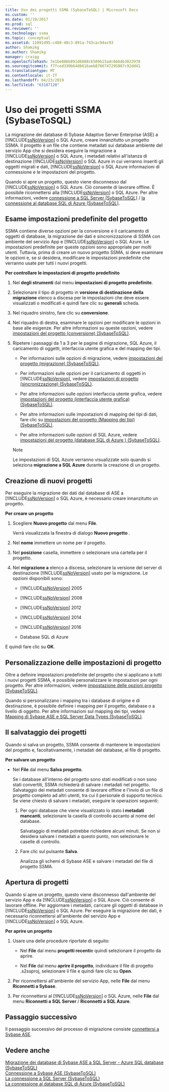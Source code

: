```yaml
---
title: Uso dei progetti SSMA (SybaseToSQL) | Microsoft Docs
ms.custom: ''
ms.date: 01/19/2017
ms.prod: sql
ms.reviewer: ''
ms.technology: ssma
ms.topic: conceptual
ms.assetid: 11091d95-c488-48c3-891a-743cac94ac93
author: Shamikg
ms.author: Shamikg
manager: craigg
ms.openlocfilehash: 7e1be086b891d6888c6509b15adc6664b3022978
ms.sourcegitcommit: f7fced330b64d6616aeb8766747295807c92dd41
ms.translationtype: MT
ms.contentlocale: it-IT
ms.lasthandoff: 04/23/2019
ms.locfileid: "63187120"
---
```

# <a name="working-with-ssma-projects-sybasetosql"></a>Uso dei progetti SSMA (SybaseToSQL)
La migrazione dei database di Sybase Adaptive Server Enterprise (ASE) a [!INCLUDE[ssNoVersion](../../includes/ssnoversion-md.md)] o SQL Azure, creare innanzitutto un progetto SSMA. Il progetto è un file che contiene metadati sui database ambiente del servizio App che si desidera eseguire la migrazione a [!INCLUDE[ssNoVersion](../../includes/ssnoversion-md.md)] o SQL Azure, i metadati relativi all'istanza di destinazione [!INCLUDE[ssNoVersion](../../includes/ssnoversion-md.md)] o SQL Azure in cui verranno inseriti gli oggetti migrati e dati, [!INCLUDE[ssNoVersion](../../includes/ssnoversion-md.md)] o SQL Azure informazioni di connessione e le impostazioni del progetto.  
  
Quando si apre un progetto, questo viene disconnesso dal [!INCLUDE[ssNoVersion](../../includes/ssnoversion-md.md)] o SQL Azure. Ciò consente di lavorare offline. È possibile riconnettersi alla [!INCLUDE[ssNoVersion](../../includes/ssnoversion-md.md)] o SQL Azure. Per altre informazioni, vedere [connessione a SQL Server &#40;SybaseToSQL&#41;](../../ssma/sybase/connecting-to-sql-server-sybasetosql.md) / [la connessione al database SQL di Azure &#40;SybaseToSQL&#41;](../../ssma/sybase/connecting-to-azure-sql-db-sybasetosql.md).  
  
## <a name="reviewing-default-project-settings"></a>Esame impostazioni predefinite del progetto  
SSMA contiene diverse opzioni per la conversione e il caricamento di oggetti di database, la migrazione dei dati e sincronizzazione di SSMA con ambiente del servizio App e [!INCLUDE[ssNoVersion](../../includes/ssnoversion-md.md)] o SQL Azure. Le impostazioni predefinite per queste opzioni sono appropriate per molti utenti. Tuttavia, prima di creare un nuovo progetto SSMA, si deve esaminare le opzioni e, se si desidera, modificare le impostazioni predefinite che verranno usate per tutti i nuovi progetti.  
  
**Per controllare le impostazioni di progetto predefinito**  
  
1.  Nel **degli strumenti** dal menu **impostazioni di progetto predefinite**.  
  
2.  Selezionare il tipo di progetto in **versione di destinazione della migrazione** elenco a discesa per le impostazioni che deve essere visualizzati o modificati e quindi fare clic su **generali** scheda.  
  
3.  Nel riquadro sinistro, fare clic su **conversione**.  
  
4.  Nel riquadro di destra, esaminare le opzioni per modificare le opzioni in base alle esigenze. Per altre informazioni su queste opzioni, vedere [impostazioni del progetto &#40;conversione&#41; &#40;SybaseToSQL&#41;](../../ssma/sybase/project-settings-conversion-sybasetosql.md).  
  
5.  Ripetere i passaggi da 1 a 3 per le pagine di migrazione, SQL Azure, il caricamento di oggetti, interfaccia utente grafica e del mapping dei tipi.  
  
    -   Per informazioni sulle opzioni di migrazione, vedere [impostazioni del progetto &#40;migrazione&#41; &#40;SybaseToSQL&#41;](../../ssma/sybase/project-settings-migration-sybasetosql.md).  
  
    -   Per informazioni sulle opzioni per il caricamento di oggetti in [!INCLUDE[ssNoVersion](../../includes/ssnoversion-md.md)], vedere [impostazioni di progetto &#40;sincronizzazione&#41; &#40;SybaseToSQL&#41;](../../ssma/sybase/project-settings-synchronization-sybasetosql.md).  
  
    -   Per altre informazioni sulle opzioni interfaccia utente grafica, vedere [impostazioni del progetto &#40;interfaccia utente grafica&#41; &#40;SybaseToSQL&#41;](../../ssma/sybase/project-settings-gui-sybasetosql.md).  
  
    -   Per altre informazioni sulle impostazioni di mapping dei tipi di dati, fare clic su [impostazioni del progetto &#40;Mapping dei tipi&#41; &#40;SybaseToSQL&#41;](../../ssma/sybase/project-settings-type-mapping-sybasetosql.md).  
  
    -   Per altre informazioni sulle opzioni di SQL Azure, vedere [impostazioni del progetto &#40;database SQL di Azure &#41; &#40;SybaseToSQL&#41;](../../ssma/sybase/project-settings-azure-sql-db-sybasetosql.md).  
  
    > [!NOTE]  
    > Le impostazioni di SQL Azure verranno visualizzate solo quando si seleziona **migrazione a SQL Azure** durante la creazione di un progetto.  
  
## <a name="creating-new-projects"></a>Creazione di nuovi progetti  
Per eseguire la migrazione dei dati dal database di ASE a [!INCLUDE[ssNoVersion](../../includes/ssnoversion-md.md)] o SQL Azure, è necessario creare innanzitutto un progetto.  
  
**Per creare un progetto**  
  
1.  Scegliere **Nuovo progetto** dal menu **File**.  
  
    Verrà visualizzata la finestra di dialogo **Nuovo progetto** .  
  
2.  Nel **nome** immettere un nome per il progetto.  
  
3.  Nel **posizione** casella, immettere o selezionare una cartella per il progetto.  
  
4.  Nel **migrazione a** elenco a discesa, selezionare la versione del server di destinazione [!INCLUDE[ssNoVersion](../../includes/ssnoversion-md.md)] usato per la migrazione. Le opzioni disponibili sono:  
  
    -   [!INCLUDE[ssNoVersion](../../includes/ssnoversion-md.md)] 2005  
  
    -   [!INCLUDE[ssNoVersion](../../includes/ssnoversion-md.md)] 2008  
  
    -   [!INCLUDE[ssNoVersion](../../includes/ssnoversion-md.md)] 2012  
  
    -   [!INCLUDE[ssNoVersion](../../includes/ssnoversion-md.md)] 2014  
  
    -   [!INCLUDE[ssNoVersion](../../includes/ssnoversion-md.md)] 2016  
  
    -   Database SQL di Azure  
  
E quindi fare clic su **OK**.  
  
## <a name="customizing-project-settings"></a>Personalizzazione delle impostazioni di progetto  
Oltre a definire impostazioni predefinite del progetto che si applicano a tutti i nuovi progetti SSMA, è possibile personalizzare le impostazioni per ogni progetto. Per altre informazioni, vedere [impostazione delle opzioni progetto &#40;SybaseToSQL&#41;](../../ssma/sybase/setting-project-options-sybasetosql.md).  
  
Quando si personalizzano i mapping tra i database di origine e di destinazione, è possibile definire i mapping per il progetto, database o a livello di oggetto. Per altre informazioni sul mapping dei tipi, vedere [Mapping di Sybase ASE e SQL Server Data Types &#40;SybaseToSQL&#41;](../../ssma/sybase/mapping-sybase-ase-and-sql-server-data-types-sybasetosql.md).  
  
## <a name="saving-projects"></a>Il salvataggio dei progetti  
Quando si salva un progetto, SSMA consente di mantenere le impostazioni del progetto e, facoltativamente, i metadati del database, al file di progetto.  
  
**Per salvare un progetto**  
  
-   Nel **File** dal menu **Salva progetto**.  
  
    Se i database all'interno del progetto sono stati modificati o non sono stati convertiti, SSMA richiederà di salvare i metadati nel progetto. Salvataggio dei metadati consente di lavorare offline e l'invio di un file di progetto completo ad altri utenti, tra cui il personale di supporto tecnico. Se viene chiesto di salvare i metadati, eseguire le operazioni seguenti:  
  
    1.  Per ogni database che viene visualizzato lo stato **i metadati mancanti**, selezionare la casella di controllo accanto al nome del database.  
  
        Salvataggio di metadati potrebbe richiedere alcuni minuti. Se non si desidera salvare i metadati a questo punto, non selezionare le caselle di controllo.  
  
    2.  Fare clic sul pulsante **Salva**.  
  
        Analizza gli schemi di Sybase ASE e salvare i metadati del file di progetto SSMA.  
  
## <a name="opening-projects"></a>Apertura di progetti  
Quando si apre un progetto, questo viene disconnesso dall'ambiente del servizio App e da [!INCLUDE[ssNoVersion](../../includes/ssnoversion-md.md)] o SQL Azure. Ciò consente di lavorare offline. Per aggiornare i metadati, caricare gli oggetti di database in [!INCLUDE[ssNoVersion](../../includes/ssnoversion-md.md)] o SQL Azure. Per eseguire la migrazione dei dati, è necessario riconnettersi all'ambiente del servizio App e [!INCLUDE[ssNoVersion](../../includes/ssnoversion-md.md)] o SQL Azure.  
  
**Per aprire un progetto**  
  
1.  Usare una delle procedure riportate di seguito:  
  
    -   Nel **File** dal menu **progetti recenti**e quindi selezionare il progetto da aprire.  
  
    -   Nel **File** dal menu **aprire il progetto**, individuare il file di progetto .s2ssproj, selezionare il file e quindi fare clic su **Open**.  
  
2.  Per riconnettersi all'ambiente del servizio App, nelle **File** dal menu **Riconnetti a Sybase**.  
  
3.  Per riconnettersi al [!INCLUDE[ssNoVersion](../../includes/ssnoversion-md.md)] o SQL Azure, nelle **File** dal menu **Riconnetti a SQL Server** / **Riconnetti a SQL Azure**.  
  
## <a name="next-step"></a>Passaggio successivo  
Il passaggio successivo del processo di migrazione consiste [connettersi a Sybase ASE](connecting-to-sybase-ase-sybasetosql.md).  
  
## <a name="see-also"></a>Vedere anche  
[Migrazione dei database di Sybase ASE a SQL Server - Azure SQL database &#40;SybaseToSQL&#41;](../../ssma/sybase/migrating-sybase-ase-databases-to-sql-server-azure-sql-db-sybasetosql.md)  
[Connessione a Sybase ASE &#40;SybaseToSQL&#41;](../../ssma/sybase/connecting-to-sybase-ase-sybasetosql.md)  
[La connessione a SQL Server &#40;SybaseToSQL&#41;](../../ssma/sybase/connecting-to-sql-server-sybasetosql.md)  
[La connessione al database SQL di Azure &#40;SybaseToSQL&#41;](../../ssma/sybase/connecting-to-azure-sql-db-sybasetosql.md)  
  
